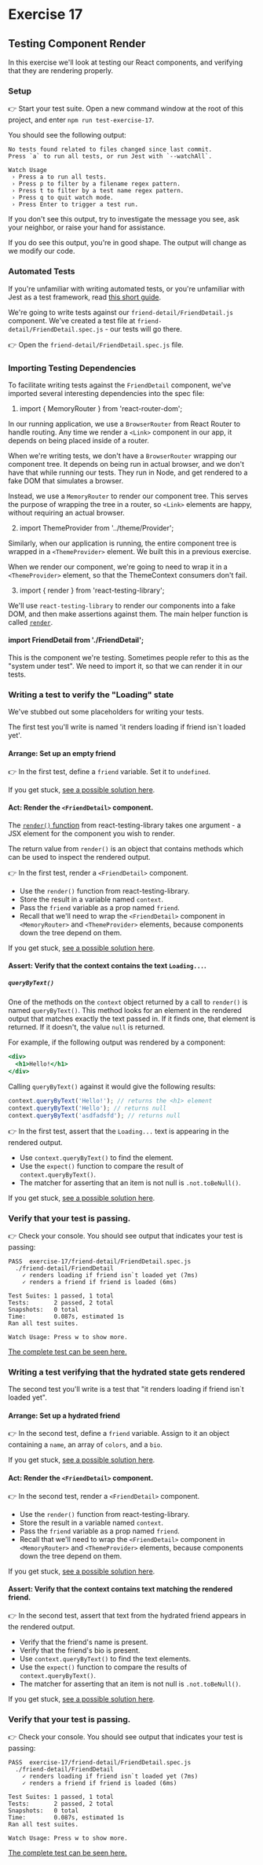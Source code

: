 # Exercise 17
## Testing Component Render

In this exercise we'll look at testing our React components, and verifying that they are rendering properly. 

### Setup

👉 Start your test suite. Open a new command window at the root of this project, and enter `npm run test-exercise-17`.

You should see the following output:

```
No tests found related to files changed since last commit.
Press `a` to run all tests, or run Jest with `--watchAll`.

Watch Usage
 › Press a to run all tests.
 › Press p to filter by a filename regex pattern.
 › Press t to filter by a test name regex pattern.
 › Press q to quit watch mode.
 › Press Enter to trigger a test run.
```

If you don't see this output, try to investigate the message you see, ask your neighbor, or raise your hand for assistance.

If you do see this output, you're in good shape. The output will change as we modify our code.

### Automated Tests

If you're unfamiliar with writing automated tests, or you're unfamiliar with Jest as a test framework, read [this short guide](./TESTING.md).

We're going to write tests against our `friend-detail/FriendDetail.js` component. We've created a test file at `friend-detail/FriendDetail.spec.js` - our tests will go there.

👉 Open the `friend-detail/FriendDetail.spec.js` file.

### Importing Testing Dependencies

To facilitate writing tests against the `FriendDetail` component, we've imported several interesting dependencies into the spec file:

1. import { MemoryRouter } from 'react-router-dom';

In our running application, we use a `BrowserRouter` from React Router to handle routing. Any time we render a `<Link>` component in our app, it depends on being placed inside of a router.

When we're writing tests, we don't have a `BrowserRouter` wrapping our component tree. It depends on being run in actual browser, and we don't have that while running our tests. They run in Node, and get rendered to a fake DOM that simulates a browser.

Instead, we use a `MemoryRouter` to render our component tree. This serves the purpose of wrapping the tree in a router, so `<Link>` elements are happy, without requiring an actual browser.

2. import ThemeProvider from '../theme/Provider';

Similarly, when our application is running, the entire component tree is wrapped in a `<ThemeProvider>` element. We built this in a previous exercise. 

When we render our component, we're going to need to wrap it in a `<ThemeProvider>` element, so that the ThemeContext consumers don't fail.

3. import { render } from 'react-testing-library';

We'll use `react-testing-library` to render our components into a fake DOM, and then make assertions against them. The main helper function is called [`render`](https://github.com/kentcdodds/react-testing-library#render).

#### import FriendDetail from './FriendDetail';

This is the component we're testing. Sometimes people refer to this as the "system under test". We need to import it, so that we can render it in our tests.

### Writing a test to verify the "Loading" state

We've stubbed out some placeholders for writing your tests. 

The first test you'll write is named 'it renders loading if friend isn`t loaded yet'.

#### Arrange: Set up an empty friend

👉 In the first test, define a `friend` variable. Set it to `undefined`.

If you get stuck, [see a possible solution here](./SOLUTIONS.md#loading-arrange).

#### Act: Render the `<FriendDetail>` component. 

The [`render()` function](https://github.com/kentcdodds/react-testing-library#render) from react-testing-library takes one argument - a JSX element for the component you wish to render.

The return value from `render()` is an object that contains methods which can be used to inspect the rendered output.

👉 In the first test, render a `<FriendDetail>` component.

* Use the `render()` function from react-testing-library.
* Store the result in a variable named `context`.
* Pass the `friend` variable as a prop named `friend`.
* Recall that we'll need to wrap the `<FriendDetail>` component in `<MemoryRouter>` and `<ThemeProvider>` elements, because components down the tree depend on them.

If you get stuck, [see a possible solution here](./SOLUTIONS.md#loading-act).

#### Assert: Verify that the context contains the text `Loading...`.

##### `queryByText()`

One of the methods on the `context` object returned by a call to `render()` is named `queryByText()`. This method looks for an element in the rendered output that matches exactly the text passed in. If it finds one, that element is returned. If it doesn't, the value `null` is returned.

For example, if the following output was rendered by a component:

```jsx
<div>
  <h1>Hello!</h1>
</div>
```

Calling `queryByText()` against it would give the following results:

```jsx
context.queryByText('Hello!'); // returns the <h1> element
context.queryByText('Hello'); // returns null
context.queryByText('asdfadsfd'); // returns null
```

👉 In the first test, assert that the `Loading...` text is appearing in the rendered output.

* Use `context.queryByText()` to find the element.
* Use the `expect()` function to compare the result of `context.queryByText()`.
* The matcher for asserting that an item is not null is `.not.toBeNull()`.

If you get stuck, [see a possible solution here](./SOLUTIONS.md#loading-assert).

### Verify that your test is passing.

👉 Check your console. You should see output that indicates your test is passing:

```
PASS  exercise-17/friend-detail/FriendDetail.spec.js
  ./friend-detail/FriendDetail
    ✓ renders loading if friend isn`t loaded yet (7ms)
    ✓ renders a friend if friend is loaded (6ms)

Test Suites: 1 passed, 1 total
Tests:       2 passed, 2 total
Snapshots:   0 total
Time:        0.087s, estimated 1s
Ran all test suites.

Watch Usage: Press w to show more.
```

[The complete test can be seen here.](./SOLUTIONS.md#loading-complete-test)

### Writing a test verifying that the hydrated state gets rendered

The second test you'll write is a test that "it renders loading if friend isn`t loaded yet".

#### Arrange: Set up a hydrated friend

👉 In the second test, define a `friend` variable. Assign to it an object containing a `name`, an array of `colors`, and a `bio`.

If you get stuck, [see a possible solution here](./SOLUTIONS.md#hydrated-arrange).

#### Act: Render the `<FriendDetail>` component.

👉 In the second test, render a `<FriendDetail>` component.

* Use the `render()` function from react-testing-library.
* Store the result in a variable named `context`.
* Pass the `friend` variable as a prop named `friend`.
* Recall that we'll need to wrap the `<FriendDetail>` component in `<MemoryRouter>` and `<ThemeProvider>` elements, because components down the tree depend on them.

If you get stuck, [see a possible solution here](./SOLUTIONS.md#hydrated-act).

#### Assert: Verify that the context contains text matching the rendered friend.

👉 In the second test, assert that text from the hydrated friend appears in the rendered output.

* Verify that the friend's name is present.
* Verify that the friend's bio is present.
* Use `context.queryByText()` to find the text elements.
* Use the `expect()` function to compare the results of `context.queryByText()`.
* The matcher for asserting that an item is not null is `.not.toBeNull()`.

If you get stuck, [see a possible solution here](./SOLUTIONS.md#hydrated-assert).

### Verify that your test is passing.

👉 Check your console. You should see output that indicates your test is passing:

```
PASS  exercise-17/friend-detail/FriendDetail.spec.js
  ./friend-detail/FriendDetail
    ✓ renders loading if friend isn`t loaded yet (7ms)
    ✓ renders a friend if friend is loaded (6ms)

Test Suites: 1 passed, 1 total
Tests:       2 passed, 2 total
Snapshots:   0 total
Time:        0.087s, estimated 1s
Ran all test suites.

Watch Usage: Press w to show more.
```

[The complete test can be seen here.](./SOLUTIONS.md#hydrated-complete-test)
